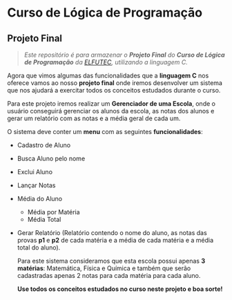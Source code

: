 # **Curso de Lógica de Programação**

## Projeto Final

>*Este repositório é para armazenar o **Projeto Final** do **Curso de Lógica de Programação** da [ELFUTEC](http://elfutec.com/portal), utilizando a linguagem C.*

Agora que vimos algumas das funcionalidades que a **linguagem C** nos oferece vamos ao nosso **projeto final** onde iremos desenvolver um sistema que nos ajudará a exercitar todos os conceitos estudados durante o curso.

Para este projeto iremos realizar um **Gerenciador de uma Escola**, onde o usuário conseguirá gerenciar os alunos da escola, as notas dos alunos e gerar um relatório com as notas e a média geral de cada um.

O sistema deve conter um **menu** com as seguintes **funcionalidades**:

- Cadastro de Aluno
- Busca Aluno pelo nome
- Exclui Aluno
- Lançar Notas
- Média do Aluno
    - Média por Matéria
    - Média Total
- Gerar Relatório (Relatório contendo o nome do aluno, as notas das provas **p1** e **p2** de cada matéria e a média de cada matéria e a média total do aluno).

	Para este sistema consideramos que esta escola possui apenas **3 matérias**: Matemática, Física e Química e também que serão cadastradas apenas 2 notas para cada matéria para cada aluno.

	**Use todos os conceitos estudados no curso neste projeto e boa sorte!**
